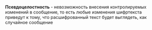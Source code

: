 **Псевдоцелостность** - невозможность внесения контролируемых изменений в сообщение, то есть любые изменения шифртекста приведут к тому, что расшифрованный текст будет выглядеть, как случайное сообщение
